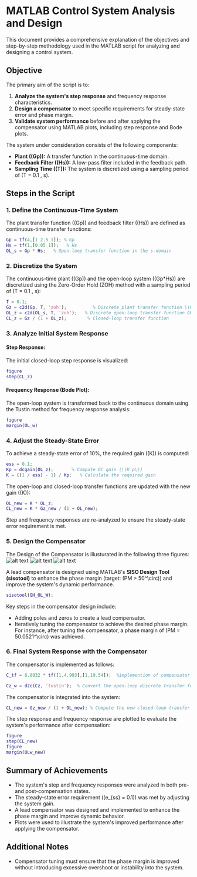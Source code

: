 # MATLAB Control System Analysis and Design  

This document provides a comprehensive explanation of the objectives and step-by-step methodology used in the MATLAB script for analyzing and designing a control system.  

## Objective  
The primary aim of the script is to:  
1. **Analyze the system's step response** and frequency response characteristics.  
2. **Design a compensator** to meet specific requirements for steady-state error and phase margin.  
3. **Validate system performance** before and after applying the compensator using MATLAB plots, including step response and Bode plots.  

The system under consideration consists of the following components:  
- **Plant (\(Gp\)):** A transfer function in the continuous-time domain.  
- **Feedback Filter (\(Hs\)):** A low-pass filter included in the feedback path.  
- **Sampling Time (\(T\)):** The system is discretized using a sampling period of \(T = 0.1 \, s\).  

## Steps in the Script  

### 1. **Define the Continuous-Time System**  
The plant transfer function (\(Gp\)) and feedback filter (\(Hs\)) are defined as continuous-time transfer functions:  
```matlab  
Gp = tf(4,[1 2.5 1]); % Gp  
Hs = tf(1,[0.05 1]);   % Hs  
OL_s = Gp * Hs;   % Open-loop transfer function in the s-domain  
```  

### 2. **Discretize the System**  
The continuous-time plant (\(Gp\)) and the open-loop system (\(Gp*Hs\)) are discretized using the Zero-Order Hold (ZOH) method with a sampling period of \(T = 0.1 \, s\):  
```matlab  
T = 0.1;  
Gz = c2d(Gp, T, 'zoh');          % Discrete plant transfer function \(G(z)\)  
OL_z = c2d(OL_s, T, 'zoh');   % Discrete open-loop transfer function GH(z)
CL_z = Gz / (1 + OL_z);        % Closed-loop transfer function  
```  

### 3. **Analyze Initial System Response**  
#### Step Response:  
The initial closed-loop step response is visualized:  
```matlab  
figure  
step(CL_z)  
```  

#### Frequency Response (Bode Plot):  
The open-loop system is transformed back to the continuous domain using the Tustin method for frequency response analysis:  
```matlab  
figure  
margin(OL_w)  
```  

### 4. **Adjust the Steady-State Error**  
To achieve a steady-state error of 10%, the required gain (\(K\)) is computed:  
```matlab  
ess = 0.1;  
Kp = dcgain(OL_z);       % Compute DC gain (\(K_p\))  
K = ((1 / ess) - 1) / Kp;   % Calculate the required gain  
```  
The open-loop and closed-loop transfer functions are updated with the new gain (\(K\)):  
```matlab  
OL_new = K * OL_z;  
CL_new = K * Gz_new / (1 + OL_new);  
```  
Step and frequency responses are re-analyzed to ensure the steady-state error requirement is met.  

### 5. **Design the Compensator**  
The Design of the Compensator is illusturated in the following three figures:
![alt text](image.png)
![alt text](image-1.png)
![alt text](image-2.png)

A lead compensator is designed using MATLAB's **SISO Design Tool (sisotool)** to enhance the phase margin (target: \(PM > 50^\circ\)) and improve the system's dynamic performance.  
```matlab  
sisotool(GH_OL_W);  
```  
Key steps in the compensator design include:  
- Adding poles and zeros to create a lead compensator.  
- Iteratively tuning the compensator to achieve the desired phase margin.  
For instance, after tuning the compensator, a phase margin of \(PM = 50.0521^\circ\) was achieved.  

### 6. **Final System Response with the Compensator**  
The compensator is implemented as follows:  
```matlab  
C_tf = 8.8032 * tf([1,4.993],[1,19.54]);  %implemention of compensator from SISOTOOL

Cz_w = d2c(Cz, 'tustin');  % Convert the open-loop discrete transfer function back to continuous-time using Tustin's method 
```  
The compensator is integrated into the system:  
```matlab  
CL_new = Gz_new / (1 + OL_new); % Compute the new closed-loop transfer function

```  
The step response and frequency response are plotted to evaluate the system's performance after compensation:  
```matlab  
figure  
step(CL_new)  
figure  
margin(OLw_new)  
```  

## Summary of Achievements  
- The system's step and frequency responses were analyzed in both pre- and post-compensation states.  
- The steady-state error requirement (\(e_{ss} = 0.1\)) was met by adjusting the system gain.  
- A lead compensator was designed and implemented to enhance the phase margin and improve dynamic behavior.  
- Plots were used to illustrate the system's improved performance after applying the compensator.  

## Additional Notes  
- Compensator tuning must ensure that the phase margin is improved without introducing excessive overshoot or instability into the system.  
